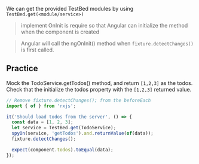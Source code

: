 We can get the provided TestBed modules by using `TestBed.get(<module/service>)`

> implement OnInit is require so that Angular can initialize the method when the component is created

> Angular will call the ngOnInit() method when `fixture.detectChanges()` is first called.

## Practice

Mock the TodoService.getTodos() method, and return `[1,2,3]` as the todos. Check that the initialize the todos property with the `[1,2,3]` returned value.

```ts
// Remove fixture.detectChanges(); from the beforeEach
import { of } from 'rxjs';

it('Should load todos from the server', () => {
  const data = [1, 2, 3];
  let service = TestBed.get(TodoService);
  spyOn(service, 'getTodos').and.returnValue(of(data));
  fixture.detectChanges();

  expect(component.todos).toEqual(data);
});
```